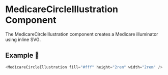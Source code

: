 # MedicareCircleIllustration Component

The MedicareCircleIllustration component creates a Medicare illuminator using inline SVG.

## Example 🚀

```javascript
<MedicareCircleIllustration fill="#fff" height="2rem" width="2rem" />
```
